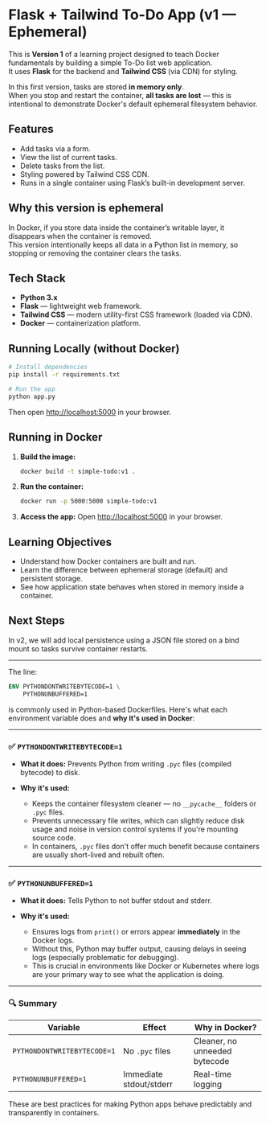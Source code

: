 # Flask + Tailwind To-Do App (v1 — Ephemeral)

This is **Version 1** of a learning project designed to teach Docker fundamentals by building a simple To-Do list web application.  
It uses **Flask** for the backend and **Tailwind CSS** (via CDN) for styling.  

In this first version, tasks are stored **in memory only**.  
When you stop and restart the container, **all tasks are lost** — this is intentional to demonstrate Docker's default ephemeral filesystem behavior.

## Features

- Add tasks via a form.
- View the list of current tasks.
- Delete tasks from the list.
- Styling powered by Tailwind CSS CDN.
- Runs in a single container using Flask’s built-in development server.

## Why this version is ephemeral

In Docker, if you store data inside the container’s writable layer, it disappears when the container is removed.  
This version intentionally keeps all data in a Python list in memory, so stopping or removing the container clears the tasks.

## Tech Stack

- **Python 3.x**
- **Flask** — lightweight web framework.
- **Tailwind CSS** — modern utility-first CSS framework (loaded via CDN).
- **Docker** — containerization platform.

## Running Locally (without Docker)

```bash
# Install dependencies
pip install -r requirements.txt

# Run the app
python app.py
````

Then open [http://localhost:5000](http://localhost:5000) in your browser.

## Running in Docker

1. **Build the image:**

   ```bash
   docker build -t simple-todo:v1 .
   ```

2. **Run the container:**

   ```bash
   docker run -p 5000:5000 simple-todo:v1
   ```

3. **Access the app:**
   Open [http://localhost:5000](http://localhost:5000) in your browser.

## Learning Objectives

- Understand how Docker containers are built and run.
- Learn the difference between ephemeral storage (default) and persistent storage.
- See how application state behaves when stored in memory inside a container.

## Next Steps

In v2, we will add local persistence using a JSON file stored on a bind mount so tasks survive container restarts.

---

The line:

```dockerfile
ENV PYTHONDONTWRITEBYTECODE=1 \
    PYTHONUNBUFFERED=1
```

is commonly used in Python-based Dockerfiles. Here's what each environment variable does and **why it's used in Docker**:

---

### ✅ `PYTHONDONTWRITEBYTECODE=1`

- **What it does:** Prevents Python from writing `.pyc` files (compiled bytecode) to disk.
- **Why it's used:**

  - Keeps the container filesystem cleaner — no `__pycache__` folders or `.pyc` files.
  - Prevents unnecessary file writes, which can slightly reduce disk usage and noise in version control systems if you're mounting source code.
  - In containers, `.pyc` files don't offer much benefit because containers are usually short-lived and rebuilt often.

---

### ✅ `PYTHONUNBUFFERED=1`

- **What it does:** Tells Python to not buffer stdout and stderr.
- **Why it's used:**

  - Ensures logs from `print()` or errors appear **immediately** in the Docker logs.
  - Without this, Python may buffer output, causing delays in seeing logs (especially problematic for debugging).
  - This is crucial in environments like Docker or Kubernetes where logs are your primary way to see what the application is doing.

---

### 🔍 Summary

| Variable                    | Effect                  | Why in Docker?                |
| --------------------------- | ----------------------- | ----------------------------- |
| `PYTHONDONTWRITEBYTECODE=1` | No `.pyc` files         | Cleaner, no unneeded bytecode |
| `PYTHONUNBUFFERED=1`        | Immediate stdout/stderr | Real-time logging             |

These are best practices for making Python apps behave predictably and transparently in containers.
